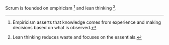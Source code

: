 Scrum is founded on empiricism [^1] and lean thinking [^2].  

[^1]: Empiricism asserts that knowledge comes from experience and making decisions based on what is observed.
[^2]: Lean thinking reduces waste and focuses on the essentials.